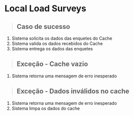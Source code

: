 # Local Load Surveys

> ## Caso de sucesso

1. Sistema solicita os dados das enquetes do Cache
2. Sistema valida os dados recebidos do Cache
3. Sistema entrega os dados das enquetes

> ## Exceção - Cache vazio

1. Sistema retorna uma mensagem de erro inesperado

> ## Exceção - Dados inválidos no cache

1. Sistema retorna uma mensagem de erro inesperado
2. Sistema limpa os dados do cache
